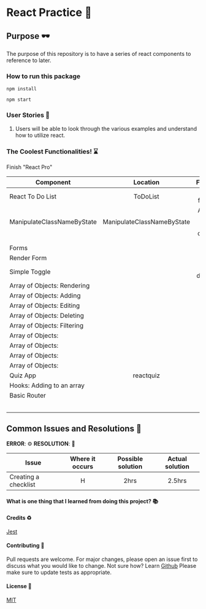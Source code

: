 # React Practice :rocket:

## Purpose :dark_sunglasses:

The purpose of this repository is to have a series of react components to reference to later.

### How to run this package

```
npm install
```

```
npm start
```

### User Stories :telescope:

1. Users will be able to look through the various examples and understand how to utilize react.

### The Coolest Functionalities! :hourglass:

Finish "React Pro"

| Component                   |          Location          |                 Functionalities                 | Notes |
| --------------------------- | :------------------------: | :---------------------------------------------: | :---: |
| React To Do List            |          ToDoList          |          Has all basic functionalities          |       |
| ManipulateClassNameByState  | ManipulateClassNameByState | Awesome that you can manipulate class by state! |       |
|                             |                            |                                                 |       |
|                             |                            |                                                 |       |
| Forms                       |                            |                                                 |       |
| Render Form                 |                            |                                                 |       |
| Simple Toggle               |                            |           Finish react documentation            |       |
| Array of Objects: Rendering |                            |                                                 |       |
| Array of Objects: Adding    |                            |                                                 |       |
| Array of Objects: Editing   |                            |                                                 |       |
| Array of Objects: Deleting  |                            |                                                 |       |
| Array of Objects: Filtering |                            |                                                 |       |
| Array of Objects:           |                            |                                                 |       |
| Array of Objects:           |                            |                                                 |       |
| Array of Objects:           |                            |                                                 |       |
| Array of Objects:           |                            |                                                 |       |
| Quiz App                    |         reactquiz          |                                                 |       |
| Hooks: Adding to an array   |                            |                                                 |       |
| Basic Router                |                            |                                                 |       |
|                             |                            |                                                 |       |
|                             |                            |                                                 |       |
|                             |                            |                                                 |       |
|                             |                            |                                                 |       |
|                             |                            |                                                 |       |

## Common Issues and Resolutions :flashlight:

**ERROR**: :gear:
**RESOLUTION**: :key:

| Issue                | Where it occurs | Possible solution | Actual solution |
| -------------------- | :-------------: | :---------------: | :-------------: |
| Creating a checklist |        H        |       2hrs        |     2.5hrs      |

#### What is one thing that I learned from doing this project? :books:

#### Credits :recycle:

[Jest](https://jestjs.io/)

#### Contributing :round_pushpin:

Pull requests are welcome. For major changes, please open an issue first to discuss what you would like to change.
Not sure how? Learn [Github](https://www.youtube.com/watch?v=3RjQznt-8kE&list=PL4cUxeGkcC9goXbgTDQ0n_4TBzOO0ocPR)
Please make sure to update tests as appropriate.

#### License :memo:

[MIT](https://choosealicense.com/licenses/mit/)
